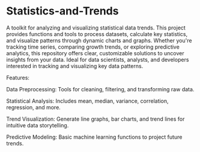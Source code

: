 # Statistics-and-Trends
A toolkit for analyzing and visualizing statistical data trends.
This project provides functions and tools to process datasets, calculate key statistics, and visualize patterns through dynamic charts and graphs. Whether you're tracking time series, comparing growth trends, or exploring predictive analytics, this repository offers clear, customizable solutions to uncover insights from your data. Ideal for data scientists, analysts, and developers interested in tracking and visualizing key data patterns.


Features:

Data Preprocessing: Tools for cleaning, filtering, and transforming raw data.

Statistical Analysis: Includes mean, median, variance, correlation, regression, and more.

Trend Visualization: Generate line graphs, bar charts, and trend lines for intuitive data storytelling.

Predictive Modeling: Basic machine learning functions to project future trends.
